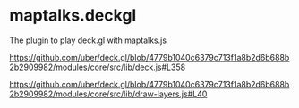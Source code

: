 # maptalks.deckgl
The plugin to play deck.gl with maptalks.js


https://github.com/uber/deck.gl/blob/4779b1040c6379c713f1a8b2d6b688b2b2909982/modules/core/src/lib/deck.js#L358

https://github.com/uber/deck.gl/blob/4779b1040c6379c713f1a8b2d6b688b2b2909982/modules/core/src/lib/draw-layers.js#L40
